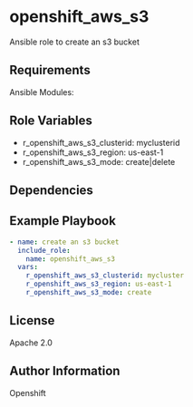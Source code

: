 openshift_aws_s3
=========

Ansible role to create an s3 bucket

Requirements
------------

Ansible Modules:


Role Variables
--------------

- r_openshift_aws_s3_clusterid: myclusterid
- r_openshift_aws_s3_region: us-east-1
- r_openshift_aws_s3_mode:  create|delete

Dependencies
------------


Example Playbook
----------------
```yaml
- name: create an s3 bucket
  include_role:
    name: openshift_aws_s3
  vars:
    r_openshift_aws_s3_clusterid: mycluster
    r_openshift_aws_s3_region: us-east-1
    r_openshift_aws_s3_mode: create
```

License
-------

Apache 2.0

Author Information
------------------

Openshift
